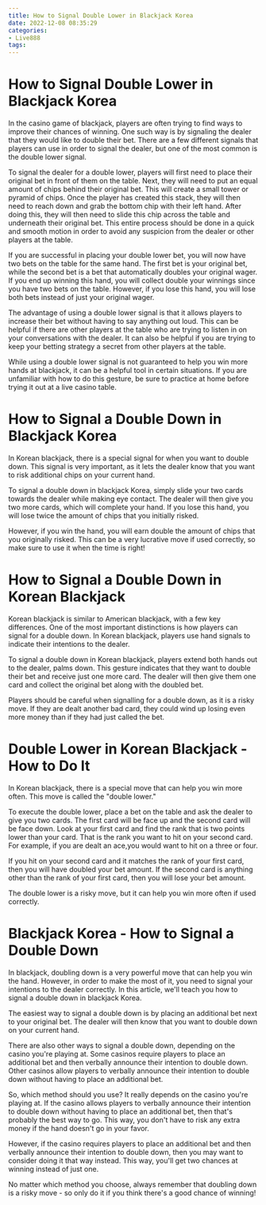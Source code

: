 ```yaml
---
title: How to Signal Double Lower in Blackjack Korea
date: 2022-12-08 08:35:29
categories:
- Live888
tags:
---
```



#  How to Signal Double Lower in Blackjack Korea

In the casino game of blackjack, players are often trying to find ways to improve their chances of winning. One such way is by signaling the dealer that they would like to double their bet. There are a few different signals that players can use in order to signal the dealer, but one of the most common is the double lower signal.

To signal the dealer for a double lower, players will first need to place their original bet in front of them on the table. Next, they will need to put an equal amount of chips behind their original bet. This will create a small tower or pyramid of chips. Once the player has created this stack, they will then need to reach down and grab the bottom chip with their left hand. After doing this, they will then need to slide this chip across the table and underneath their original bet. This entire process should be done in a quick and smooth motion in order to avoid any suspicion from the dealer or other players at the table.

If you are successful in placing your double lower bet, you will now have two bets on the table for the same hand. The first bet is your original bet, while the second bet is a bet that automatically doubles your original wager. If you end up winning this hand, you will collect double your winnings since you have two bets on the table. However, if you lose this hand, you will lose both bets instead of just your original wager.

The advantage of using a double lower signal is that it allows players to increase their bet without having to say anything out loud. This can be helpful if there are other players at the table who are trying to listen in on your conversations with the dealer. It can also be helpful if you are trying to keep your betting strategy a secret from other players at the table.

While using a double lower signal is not guaranteed to help you win more hands at blackjack, it can be a helpful tool in certain situations. If you are unfamiliar with how to do this gesture, be sure to practice at home before trying it out at a live casino table.

#  How to Signal a Double Down in Blackjack Korea

In Korean blackjack, there is a special signal for when you want to double down. This signal is very important, as it lets the dealer know that you want to risk additional chips on your current hand.

To signal a double down in blackjack Korea, simply slide your two cards towards the dealer while making eye contact. The dealer will then give you two more cards, which will complete your hand. If you lose this hand, you will lose twice the amount of chips that you initially risked.

However, if you win the hand, you will earn double the amount of chips that you originally risked. This can be a very lucrative move if used correctly, so make sure to use it when the time is right!

#  How to Signal a Double Down in Korean Blackjack

Korean blackjack is similar to American blackjack, with a few key differences. One of the most important distinctions is how players can signal for a double down. In Korean blackjack, players use hand signals to indicate their intentions to the dealer.

To signal a double down in Korean blackjack, players extend both hands out to the dealer, palms down. This gesture indicates that they want to double their bet and receive just one more card. The dealer will then give them one card and collect the original bet along with the doubled bet.

Players should be careful when signalling for a double down, as it is a risky move. If they are dealt another bad card, they could wind up losing even more money than if they had just called the bet.

#  Double Lower in Korean Blackjack - How to Do It 

In Korean blackjack, there is a special move that can help you win more often. This move is called the "double lower."

To execute the double lower, place a bet on the table and ask the dealer to give you two cards. The first card will be face up and the second card will be face down. Look at your first card and find the rank that is two points lower than your card. That is the rank you want to hit on your second card. For example, if you are dealt an ace,you would want to hit on a three or four.

If you hit on your second card and it matches the rank of your first card, then you will have doubled your bet amount. If the second card is anything other than the rank of your first card, then you will lose your bet amount.

The double lower is a risky move, but it can help you win more often if used correctly.

#  Blackjack Korea - How to Signal a Double Down

In blackjack, doubling down is a very powerful move that can help you win the hand. However, in order to make the most of it, you need to signal your intentions to the dealer correctly. In this article, we'll teach you how to signal a double down in blackjack Korea.

The easiest way to signal a double down is by placing an additional bet next to your original bet. The dealer will then know that you want to double down on your current hand.

There are also other ways to signal a double down, depending on the casino you're playing at. Some casinos require players to place an additional bet and then verbally announce their intention to double down. Other casinos allow players to verbally announce their intention to double down without having to place an additional bet.

So, which method should you use? It really depends on the casino you're playing at. If the casino allows players to verbally announce their intention to double down without having to place an additional bet, then that's probably the best way to go. This way, you don't have to risk any extra money if the hand doesn't go in your favor.

However, if the casino requires players to place an additional bet and then verbally announce their intention to double down, then you may want to consider doing it that way instead. This way, you'll get two chances at winning instead of just one.

No matter which method you choose, always remember that doubling down is a risky move - so only do it if you think there's a good chance of winning!